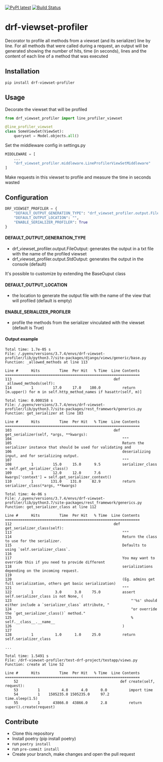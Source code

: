 [![PyPI latest](https://img.shields.io/pypi/v/drf-viewset-profiler.svg)](https://pypi.python.org/pypi/drf-viewset-profiler)
[![Build Status](https://travis-ci.org/fvlima/drf-viewset-profiler.svg?branch=master)](https://travis-ci.org/fvlima/drf-viewset-profiler)

# drf-viewset-profiler

Decorator to profile all methods from a viewset (and its serializer) line by line. For all methods that were called during a request, an output
will be generated showing the number of hits, time (in seconds), lines and the content of each line of a method that was executed

## Installation

`pip install drf-viewset-profiler`

## Usage

Decorate the viewset that will be profiled

```python
from drf_viewset_profiler import line_profiler_viewset

@line_profiler_viewset
class SomeViewSet(ViewSet):
    queryset = Model.objects.all()
```

Set the middleware config in settings.py

```python
MIDDLEWARE = [
    ...
    "drf_viewset_profiler.middleware.LineProfilerViewSetMiddleware"
]
```

Make requests in this viewset to profile and measure the time in seconds wasted

## Configuration

```python
DRF_VIEWSET_PROFILER = {
    "DEFAULT_OUTPUT_GENERATION_TYPE": "drf_viewset_profiler.output.FileOutput",
    "DEFAULT_OUTPUT_LOCATION": "",
    "ENABLE_SERIALIZER_PROFILER": True
}
```

#### DEFAULT_OUTPUT_GENERATION_TYPE
- drf_viewset_profiler.output.FileOutput: generates the output in a txt file with the name of the profiled viewset
- drf_viewset_profiler.output.StdOutput: generates the output in the console (default)

It's possible to customize by extending the BaseOuput class

#### DEFAULT_OUTPUT_LOCATION
- the location to generate the output file with the name of the view that will profiled (default is empty)

#### ENABLE_SERIALIZER_PROFILER
- profile the methods from the serializer vinculated with the viewset (default is True)

#### Output example

```
Total time: 1.7e-05 s
File: /.pyenv/versions/3.7.4/envs/drf-viewset-profiler/lib/python3.7/site-packages/django/views/generic/base.py
Function: _allowed_methods at line 113

Line #      Hits         Time  Per Hit   % Time  Line Contents
==============================================================
113                                               def _allowed_methods(self):
114         1         17.0     17.0    100.0          return [m.upper() for m in self.http_method_names if hasattr(self, m)]

Total time: 0.000158 s
File: /.pyenv/versions/3.7.4/envs/drf-viewset-profiler/lib/python3.7/site-packages/rest_framework/generics.py
Function: get_serializer at line 103

Line #      Hits         Time  Per Hit   % Time  Line Contents
==============================================================
103                                               def get_serializer(self, *args, **kwargs):
104                                                   """
105                                                   Return the serializer instance that should be used for validating and
106                                                   deserializing input, and for serializing output.
107                                                   """
108         1         15.0     15.0      9.5          serializer_class = self.get_serializer_class()
109         1         12.0     12.0      7.6          kwargs['context'] = self.get_serializer_context()
110         1        131.0    131.0     82.9          return serializer_class(*args, **kwargs)

Total time: 4e-06 s
File: /.pyenv/versions/3.7.4/envs/drf-viewset-profiler/lib/python3.7/site-packages/rest_framework/generics.py
Function: get_serializer_class at line 112

Line #      Hits         Time  Per Hit   % Time  Line Contents
==============================================================
112                                               def get_serializer_class(self):
113                                                   """
114                                                   Return the class to use for the serializer.
115                                                   Defaults to using `self.serializer_class`.
116  
117                                                   You may want to override this if you need to provide different
118                                                   serializations depending on the incoming request.
119  
120                                                   (Eg. admins get full serialization, others get basic serialization)
121                                                   """
122         1          3.0      3.0     75.0          assert self.serializer_class is not None, (
123                                                       "'%s' should either include a `serializer_class` attribute, "
124                                                       "or override the `get_serializer_class()` method."
125                                                       % self.__class__.__name__
126                                                   )
127  
128         1          1.0      1.0     25.0          return self.serializer_class  

...

Total time: 1.5491 s
File: /drf-viewset-profiler/test-drf-project/testapp/views.py
Function: create at line 52

Line #      Hits         Time  Per Hit   % Time  Line Contents
==============================================================
    52                                               def create(self, request):
    53         1          4.0      4.0      0.0          import time
    54         1    1505235.0 1505235.0     97.2          time.sleep(1.5)
    55         1      43866.0  43866.0      2.8          return super().create(request)  
```  

## Contribute

- Clone this repository
- Install poetry (pip install poetry)
- run `poetry install`
- run `pre-commit install`
- Create your branch, make changes and open the pull request
